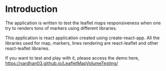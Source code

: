 
# Introduction
The application is written to test the leaflet maps responsiveness when one try to renders tons of markers using different libraries.

This application is react application created using create-react-app. All the libraries used for map, markers, lines rendering are react-leaflet and other react-leaflet libraries.

If you want to test and play with it, please access the demo here, https://vardhan03.github.io/LeafletMapVolumeTesting/
